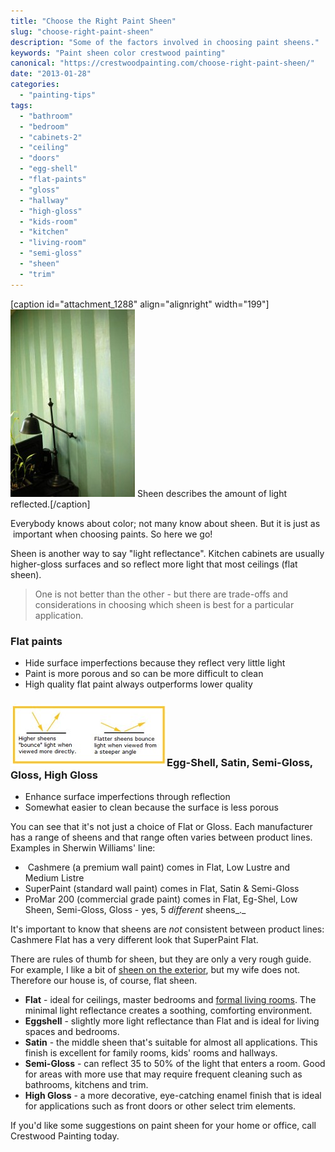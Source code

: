 ```yaml
---
title: "Choose the Right Paint Sheen"
slug: "choose-right-paint-sheen"
description: "Some of the factors involved in choosing paint sheens."
keywords: "Paint sheen color crestwood painting"
canonical: "https://crestwoodpainting.com/choose-right-paint-sheen/"
date: "2013-01-28"
categories:
  - "painting-tips"
tags:
  - "bathroom"
  - "bedroom"
  - "cabinets-2"
  - "ceiling"
  - "doors"
  - "egg-shell"
  - "flat-paints"
  - "gloss"
  - "hallway"
  - "high-gloss"
  - "kids-room"
  - "kitchen"
  - "living-room"
  - "semi-gloss"
  - "sheen"
  - "trim"
---
```


\[caption id="attachment\_1288" align="alignright" width="199"\]![Paint sheen crestwood interior](images/Sheen-Stripes_opt-199x300.jpg "Wall With Low and High Sheen Stripes") Sheen describes the amount of light reflected.\[/caption\]

Everybody knows about color; not many know about sheen. But it is just as  important when choosing paints. So here we go!

Sheen is another way to say "light reflectance". Kitchen cabinets are usually higher-gloss surfaces and so reflect more light that most ceilings (flat sheen).

> One is not better than the other - but there are trade-offs and considerations in choosing which sheen is best for a particular application.

### Flat paints

- Hide surface imperfections because they reflect very little light
- Paint is more porous and so can be more difficult to clean
- High quality flat paint always outperforms lower quality

### [![paint sheens interior kansas city](images/Paint-Sheens_opt.jpg "How Paint Sheens Reflect Light Differently")](https://crestwoodpainting.com/cwp/wp-content/uploads/2013/01/Paint-Sheens_opt.jpg)Egg-Shell, Satin, Semi-Gloss, Gloss, High Gloss

- Enhance surface imperfections through reflection
- Somewhat easier to clean because the surface is less porous

You can see that it's not just a choice of Flat or Gloss. Each manufacturer has a range of sheens and that range often varies between product lines. Examples in Sherwin Williams' line:

-  Cashmere (a premium wall paint) comes in Flat, Low Lustre and Medium Listre
- SuperPaint (standard wall paint) comes in Flat, Satin & Semi-Gloss
- ProMar 200 (commercial grade paint) comes in Flat, Eg-Shel, Low Sheen, Semi-Gloss, Gloss - yes, 5 _different_ sheens_._

It's important to know that sheens are _not_ consistent between product lines: Cashmere Flat has a very different look that SuperPaint Flat.

There are rules of thumb for sheen, but they are only a very rough guide. For example, I like a bit of [sheen on the exterior](https://crestwoodpainting.com/exterior-paint-important/), but my wife does not. Therefore our house is, of course, flat sheen.

- **Flat** - ideal for ceilings, master bedrooms and [formal living rooms](https://crestwoodpainting.com/interior-painter-kansas-city/). The minimal light reflectance creates a soothing, comforting environment.
- **Eggshell** - slightly more light reflectance than Flat and is ideal for living spaces and bedrooms.
- **Satin** - the middle sheen that's suitable for almost all applications. This finish is excellent for family rooms, kids' rooms and hallways.
- **Semi-Gloss** - can reflect 35 to 50% of the light that enters a room. Good for areas with more use that may require frequent cleaning such as bathrooms, kitchens and trim.
- **High Gloss** - a more decorative, eye-catching enamel finish that is ideal for applications such as front doors or other select trim elements.

If you'd like some suggestions on paint sheen for your home or office, call Crestwood Painting today.
